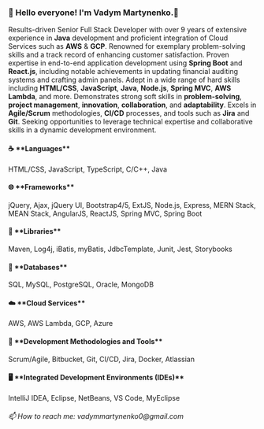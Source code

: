 ### 👋 Hello everyone! I'm Vadym Martynenko.👋
 Results-driven Senior Full Stack Developer with over 9 years of extensive experience in **Java** development and proficient integration of Cloud Services such as **AWS** & **GCP**. Renowned for exemplary problem-solving skills and a track record of enhancing customer satisfaction. Proven expertise in end-to-end application development using **Spring Boot** and **React.js**, including notable achievements in updating financial auditing systems and crafting admin panels. Adept in a wide range of hard skills including **HTML/CSS**, **JavaScript**, **Java**, **Node.js**, **Spring MVC**, **AWS Lambda**, and more. Demonstrates strong soft skills in **problem-solving**, **project management**, **innovation**, **collaboration**, and **adaptability**. Excels in **Agile/Scrum** methodologies, **CI/CD** processes, and tools such as **Jira** and **Git**. Seeking opportunities to leverage technical expertise and collaborative skills in a dynamic development environment.

<h4>☕ **Languages**</h4>
HTML/CSS, JavaScript, TypeScript, C/C++, Java

<h4>🌐 **Frameworks**</h4>
jQuery, Ajax, jQuery UI, Bootstrap4/5, ExtJS, Node.js, Express, MERN Stack, MEAN Stack, AngularJS, ReactJS, Spring MVC, Spring Boot

<h4>📜 **Libraries**</h4>
 Maven, Log4j, iBatis, myBatis, JdbcTemplate, Junit, Jest, Storybooks
 
<h4>💾 **Databases**</h4>
 SQL, MySQL, PostgreSQL, Oracle, MongoDB
 
<h4>☁️ **Cloud Services**</h4>
 AWS, AWS Lambda, GCP, Azure
 
<h4>🔨 **Development Methodologies and Tools**</h4>
 Scrum/Agile, Bitbucket, Git, CI/CD, Jira, Docker, Atlassian
 
<h4>🖥️ **Integrated Development Environments (IDEs)**</h4>
 IntelliJ IDEA, Eclipse, NetBeans, VS Code, MyEclipse

<h6>
📫 How to reach me: vadymmartynenko0@gmail.com
</h6>
<!--
**vadymdev716/vadymdev716** is a ✨ _special_ ✨ repository because its `README.md` (this file) appears on your GitHub profile.

Here are some ideas to get you started:

- 🔭 I’m currently working on ...
- 🌱 I’m currently learning ...
- 👯 I’m looking to collaborate on ...
- 🤔 I’m looking for help with ...
- 💬 Ask me about ...
- 📫 How to reach me: ...
- 😄 Pronouns: ...
- ⚡ Fun fact: ...
-->
